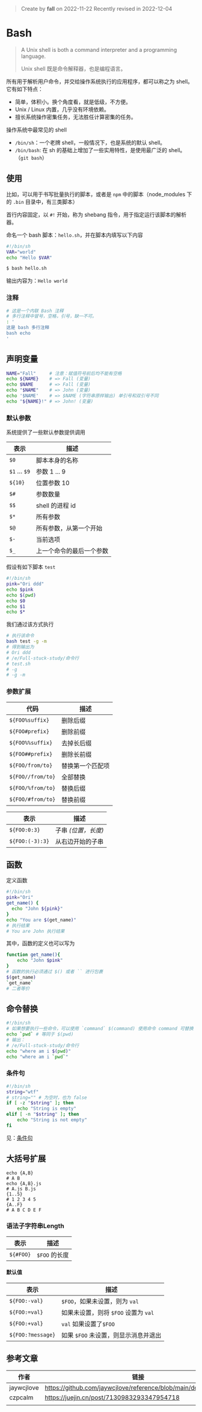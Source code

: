 > Create by **fall** on 2022-11-22
> Recently revised in 2022-12-04

# Bash

> A Unix shell is both a command interpreter and a programming language.
>
> Unix shell 既是命令解释器，也是编程语言。

所有用于解析用户命令，并交给操作系统执行的应用程序，都可以称之为 shell。它有如下特点：

- 简单，体积小。换个角度看，就是低级，不方便。
- Unix / Linux 内置，几乎没有环境依赖。
- 擅长系统操作密集任务，无法胜任计算密集的任务。

操作系统中最常见的 shell

- `/bin/sh`：一个老牌 shell，一般情况下，也是系统的默认 shell。
- `/bin/bash`: 在 sh 的基础上增加了一些实用特性，是使用最广泛的 shell。（`git bash`）

## 使用

比如，可以用于书写批量执行的脚本，或者是 `npm` 中的脚本（node_modules 下的 `.bin` 目录中，有三类脚本）

首行内容固定，以 `#!` 开始，称为 shebang 指令，用于指定运行该脚本的解析器。

命名一个 bash 脚本：`hello.sh`，并在脚本内填写以下内容

```bash
#!/bin/sh
VAR="world"
echo "Hello $VAR"
```

```bash
$ bash hello.sh
```

输出内容为：`Hello world`

### 注释

```bash
# 这是一个内联 Bash 注释
# 多行注释中冒号，空格，引号，缺一不可。
: '
这是 bash 多行注释
bash echo
'
```

## 声明变量

```bash
NAME="Fall"     # 注意：赋值符号前后均不能有空格
echo ${NAME}    # => Fall (变量)
echo $NAME      # => Fall (变量)
echo "$NAME"    # => John (变量)
echo '$NAME'    # => $NAME (字符串原样输出) 单引号和双引号不同
echo "${NAME}!" # => John! (变量)
```

### 默认参数

系统提供了一些默认参数提供调用

| 表示        | 描述                     |
| ----------- | ------------------------ |
| `$0`        | 脚本本身的名称           |
| `$1` … `$9` | 参数 1 ... 9             |
| `${10}`     | 位置参数 10              |
| `$#`        | 参数数量                 |
| `$$`        | shell 的进程 id          |
| `$*`        | 所有参数                 |
| `$@`        | 所有参数，从第一个开始   |
| `$-`        | 当前选项                 |
| `$_`        | 上一个命令的最后一个参数 |

假设有如下脚本 `test`

```bash
#!/bin/sh
pink="Ori ddd"
echo $pink
echo $(pwd)
echo $0
echo $1
echo $*
```

我们通过该方式执行

```bash
# 执行该命令
bash test -g -m
# 得到输出为
# Ori ddd
# /e/Full-stuck-study/命令行
# test.sh
# -g
# -g -m
```

### 参数扩展

| 代码              | 描述             |
| ----------------- | ---------------- |
| `${FOO%suffix}`   | 删除后缀         |
| `${FOO#prefix}`   | 删除前缀         |
| `${FOO%%suffix}`  | 去掉长后缀       |
| `${FOO##prefix}`  | 删除长前缀       |
| `${FOO/from/to}`  | 替换第一个匹配项 |
| `${FOO//from/to}` | 全部替换         |
| `${FOO/%from/to}` | 替换后缀         |
| `${FOO/#from/to}` | 替换前缀         |



| 表示            | 描述                |
| --------------- | ------------------- |
| `${FOO:0:3}`    | 子串 *(位置，长度)* |
| `${FOO:(-3):3}` | 从右边开始的子串    |



## 函数

定义函数

```bash
#!/bin/sh
pink="Ori"
get_name() {
  echo "John ${pink}"
}
echo "You are $(get_name)"
# 执行结果
# You are John 执行结果 
```

其中，函数的定义也可以写为

```bash
function get_name(){
	echo "John $pink"
}
# 函数的执行必须通过 $() 或者 `` 进行包裹
$(get_name)
`get_name`
# 二者等价
```

## 命令替换

```bash
#!/bin/sh
# 如果想要执行一些命令，可以使用 `command` $(command) 使用命令 command 可替换
echo `pwd` # 等同于 $(pwd)
# 输出：
# /e/Full-stuck-study/命令行
echo "where am i $(pwd)"
echo "where am i `pwd`"
```

### 条件句

```bash
#!/bin/sh
string="wtf"
# string="" # 为空时，也为 false
if [ -z "$string" ]; then
    echo "String is empty"
elif [ -n "$string" ]; then
    echo "String is not empty"
fi
```

见：[条件句](#bash-条件句)

## 大括号扩展

```shell
echo {A,B}
# A B
echo {A,B}.js
# A.js B.js
{1..5}
# 1 2 3 4 5
{A..F}
# A B C D E F
```

### 语法子字符串Length

| 表示      | 描述          |
| --------- | ------------- |
| `${#FOO}` | `$FOO` 的长度 |

#### 默认值

| 表示              | 描述                                 |
| ----------------- | ------------------------------------ |
| `${FOO:-val}`     | `$FOO`，如果未设置，则为 `val`       |
| `${FOO:=val}`     | 如果未设置，则将 `$FOO` 设置为 `val` |
| `${FOO:+val}`     | `val` 如果设置了`$FOO`               |
| `${FOO:?message}` | 如果 `$FOO` 未设置，则显示消息并退出 |


## 参考文章

| 作者       | 链接                                                         |
| ---------- | ------------------------------------------------------------ |
| jaywcjlove | https://github.com/jaywcjlove/reference/blob/main/docs/bash.md |
| czpcalm    | https://juejin.cn/post/7130983293347954718                   |
|            |                                                              |

